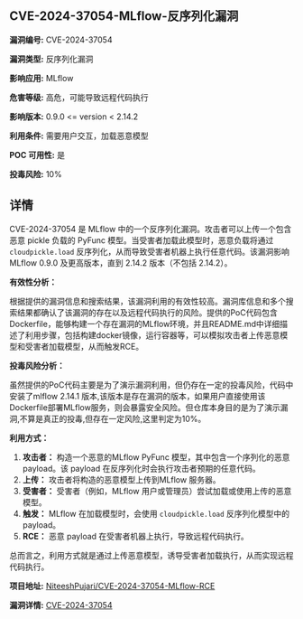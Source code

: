 ## CVE-2024-37054-MLflow-反序列化漏洞

**漏洞编号:** CVE-2024-37054

**漏洞类型:** 反序列化漏洞

**影响应用:** MLflow

**危害等级:** 高危，可能导致远程代码执行

**影响版本:** 0.9.0 <= version < 2.14.2

**利用条件:** 需要用户交互，加载恶意模型

**POC 可用性:** 是

**投毒风险:** 10%

## 详情

CVE-2024-37054 是 MLflow 中的一个反序列化漏洞。攻击者可以上传一个包含恶意 pickle 负载的 PyFunc 模型。当受害者加载此模型时，恶意负载将通过 `cloudpickle.load` 反序列化，从而导致受害者机器上执行任意代码。该漏洞影响 MLflow 0.9.0 及更高版本，直到 2.14.2 版本（不包括 2.14.2）。

**有效性分析：**

根据提供的漏洞信息和搜索结果，该漏洞利用的有效性较高。漏洞库信息和多个搜索结果都确认了该漏洞的存在以及远程代码执行的风险。提供的PoC代码包含Dockerfile，能够构建一个存在漏洞的MLflow环境，并且README.md中详细描述了利用步骤，包括构建docker镜像，运行容器等，可以模拟攻击者上传恶意模型和受害者加载模型，从而触发RCE。

**投毒风险分析：**

虽然提供的PoC代码主要是为了演示漏洞利用，但仍存在一定的投毒风险，代码中安装了mlflow 2.14.1 版本,该版本是存在漏洞的版本，如果用户直接使用该Dockerfile部署MLflow服务，则会暴露安全风险。但仓库本身目的是为了演示漏洞,不算是真正的投毒,但存在一定风险,这里判定为10%。

**利用方式：**

1.  **攻击者：** 构造一个恶意的MLflow PyFunc 模型，其中包含一个序列化的恶意 payload。该 payload 在反序列化时会执行攻击者预期的任意代码。
2.  **上传：** 攻击者将构造的恶意模型上传到MLflow 服务器。
3.  **受害者：** 受害者（例如，MLflow 用户或管理员）尝试加载或使用上传的恶意模型。
4.  **触发：** MLflow 在加载模型时，会使用 `cloudpickle.load` 反序列化模型中的 payload。
5.  **RCE：** 恶意 payload 在受害者机器上执行，导致远程代码执行。

总而言之，利用方式就是通过上传恶意模型，诱导受害者加载执行，从而实现远程代码执行。

**项目地址:** [NiteeshPujari/CVE-2024-37054-MLflow-RCE](https://github.com/NiteeshPujari/CVE-2024-37054-MLflow-RCE)

**漏洞详情:** [CVE-2024-37054](https://nvd.nist.gov/vuln/detail/CVE-2024-37054)
